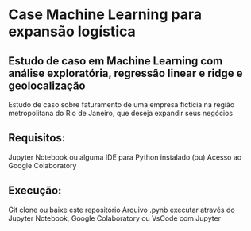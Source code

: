 # Case Machine Learning para expansão logística

## Estudo de caso em Machine Learning com análise exploratória, regressão linear e ridge e geolocalização

Estudo de caso sobre faturamento de uma empresa fictícia na região metropolitana do Rio de Janeiro, que deseja expandir seus negócios 

## Requisitos: 
  Jupyter Notebook ou alguma IDE para Python instalado
  (ou) Acesso ao Google Colaboratory

## Execução:
  Git clone ou baixe este repositório
  Arquivo .pynb executar através do Jupyter Notebook, Google Colaboratory ou VsCode com Jupyter
  
